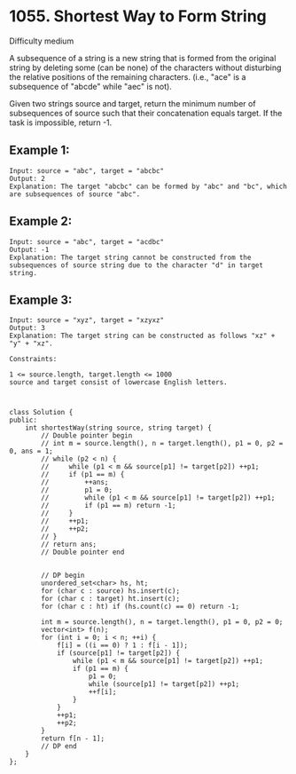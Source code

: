 # 1055. Shortest Way to Form String
Difficulty medium

A subsequence of a string is a new string that is formed from the original string by deleting some (can be none) of the characters without disturbing the relative positions of the remaining characters. (i.e., "ace" is a subsequence of "abcde" while "aec" is not).

Given two strings source and target, return the minimum number of subsequences of source such that their concatenation equals target. If the task is impossible, return -1.


## Example 1:
```
Input: source = "abc", target = "abcbc"
Output: 2
Explanation: The target "abcbc" can be formed by "abc" and "bc", which are subsequences of source "abc".
```


## Example 2:
```
Input: source = "abc", target = "acdbc"
Output: -1
Explanation: The target string cannot be constructed from the subsequences of source string due to the character "d" in target string.
```


## Example 3:
```
Input: source = "xyz", target = "xzyxz"
Output: 3
Explanation: The target string can be constructed as follows "xz" + "y" + "xz".
```


```
Constraints:

1 <= source.length, target.length <= 1000
source and target consist of lowercase English letters.
```


#
```
class Solution {
public:
    int shortestWay(string source, string target) {
        // Double pointer begin
        // int m = source.length(), n = target.length(), p1 = 0, p2 = 0, ans = 1;
        // while (p2 < n) {
        //     while (p1 < m && source[p1] != target[p2]) ++p1;
        //     if (p1 == m) {
        //         ++ans;
        //         p1 = 0;
        //         while (p1 < m && source[p1] != target[p2]) ++p1;
        //         if (p1 == m) return -1;
        //     }
        //     ++p1;
        //     ++p2;
        // }
        // return ans;
        // Double pointer end


        // DP begin
        unordered_set<char> hs, ht;
        for (char c : source) hs.insert(c);
        for (char c : target) ht.insert(c);
        for (char c : ht) if (hs.count(c) == 0) return -1;

        int m = source.length(), n = target.length(), p1 = 0, p2 = 0;
        vector<int> f(n);
        for (int i = 0; i < n; ++i) {
            f[i] = ((i == 0) ? 1 : f[i - 1]);
            if (source[p1] != target[p2]) {
                while (p1 < m && source[p1] != target[p2]) ++p1;
                if (p1 == m) {
                    p1 = 0;
                    while (source[p1] != target[p2]) ++p1;
                    ++f[i];
                }                
            }
            ++p1;
            ++p2;
        }
        return f[n - 1];
        // DP end
    }
};
```